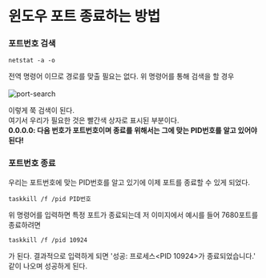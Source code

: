# 윈도우 포트 종료하는 방법

### 포트번호 검색
```
netstat -a -o 
```
전역 명령어 이므로 경로를 맞출 필요는 없다. 위 명령어를 통해 검색을 할 경우 
<br><br>
![port-search](https://user-images.githubusercontent.com/93297109/148472434-2119c9c4-6648-4bc0-9832-1a985fe27d13.jpg)

이렇게 쭉 검색이 된다. <br>
여기서 우리가 필요한 것은 빨간색 상자로 표시된 부분이다. <br>
**0.0.0.0: 다음 번호가 포트번호이며 종료를 위해서는 그에 맞는 PID번호를 알고 있어야 된다!**

### 포트번호 종료

우리는 포트번호에 맞는 PID번호를 알고 있기에 이제 포트를 종료할 수 있게 되었다. <br>
```
taskkill /f /pid PID번호
```
위 명령어를 입력하면 특정 포트가 종료되는데 저 이미지에서 예시를 들어 7680포트를 종료하려면 <br>
```
taskkill /f /pid 10924
```
가 된다. 결과적으로 입력하게 되면 '성공: 프로세스<PID 10924>가 종료되었습니다.' 같이 나오며 성공하게 된다. 


